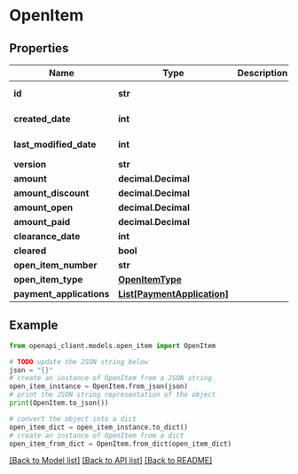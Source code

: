 # OpenItem


## Properties

Name | Type | Description | Notes
------------ | ------------- | ------------- | -------------
**id** | **str** |  | [optional] [readonly] 
**created_date** | **int** |  | [optional] [readonly] 
**last_modified_date** | **int** |  | [optional] [readonly] 
**version** | **str** |  | [optional] 
**amount** | **decimal.Decimal** |  | [optional] 
**amount_discount** | **decimal.Decimal** |  | [optional] 
**amount_open** | **decimal.Decimal** |  | [optional] 
**amount_paid** | **decimal.Decimal** |  | [optional] 
**clearance_date** | **int** |  | [optional] 
**cleared** | **bool** |  | [optional] 
**open_item_number** | **str** |  | [optional] 
**open_item_type** | [**OpenItemType**](OpenItemType.md) |  | [optional] 
**payment_applications** | [**List[PaymentApplication]**](PaymentApplication.md) |  | [optional] 

## Example

```python
from openapi_client.models.open_item import OpenItem

# TODO update the JSON string below
json = "{}"
# create an instance of OpenItem from a JSON string
open_item_instance = OpenItem.from_json(json)
# print the JSON string representation of the object
print(OpenItem.to_json())

# convert the object into a dict
open_item_dict = open_item_instance.to_dict()
# create an instance of OpenItem from a dict
open_item_from_dict = OpenItem.from_dict(open_item_dict)
```
[[Back to Model list]](../README.md#documentation-for-models) [[Back to API list]](../README.md#documentation-for-api-endpoints) [[Back to README]](../README.md)



